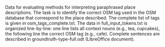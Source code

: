 Data for evaluating methods for interpreting paraphrased place descriptions. The task is to identify the correct OSM tag used in the OSM database that correspond to the place described. The complete list of tags is given in osm_tags_complete.txt. The data in full_input_tokens.txt is organized line-by-line: one line lists all context nouns (e.g., tea, cupcakes), the following line the correct OSM tag (e.g., cafe). Complete sentences are described in groundtruth-type-full.odt (LibreOffice document).
